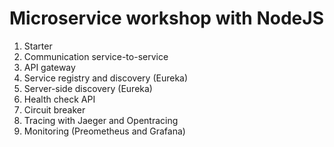 # Microservice workshop with NodeJS

1. Starter
2. Communication service-to-service
3. API gateway
4. Service registry and discovery (Eureka)
5. Server-side discovery (Eureka)
6. Health check API
7. Circuit breaker
8. Tracing with Jaeger and Opentracing
9. Monitoring (Preometheus and Grafana)
